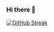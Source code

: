 ### Hi there 👋

<!--
**ecemcinar/ecemcinar** is a ✨ _special_ ✨ repository because its `README.md` (this file) appears on your GitHub profile.

Here are some ideas to get you started:

- 🔭 I’m currently working on ...
- 🌱 I’m currently learning ...
- 👯 I’m looking to collaborate on ...
- 🤔 I’m looking for help with ...
- 💬 Ask me about ...
- 📫 How to reach me: ...
- 😄 Pronouns: ...
- ⚡ Fun fact: ...
-->

[![GitHub Streak](https://streak-stats.demolab.com?user=ecemcinar&theme=tokyonight_duo&hide_border=true&currStreakNum=DDB1DD&currStreakLabel=DDB1DD&dates=764889&fire=DDB1DD&sideNums=837DBC&ring=A886A8&sideLabels=636077)](https://git.io/streak-stats)
